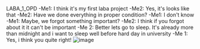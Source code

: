 LABA_1_OPD
-Me1: I think it's my first laba project
-Me2: Yes, it's looks like that
-Me2: Have we done everything in proper condition?
-Me1: I don't know
-Me1: Maybe, we forgot something important?
-Me2: I think if you forgot about it it can't be important
-Me 2: Better lets go to sleep. It's already more than midnight and i want to sleep well before hard day in university
-Me 1: Yes, i think you quite right!
![image](https://user-images.githubusercontent.com/66479764/226420720-1a00635a-9e4c-4720-9ee5-0b5e10dc83a4.png)
